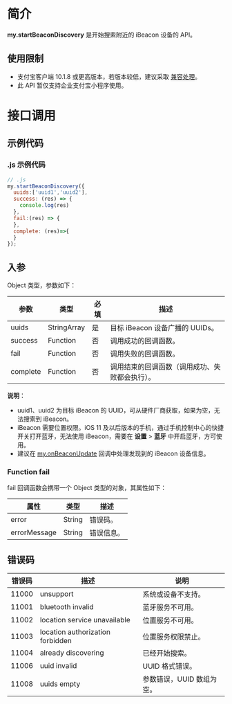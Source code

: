 # 简介
**my.startBeaconDiscovery** 是开始搜索附近的 iBeacon 设备的 API。

## 使用限制

- 支付宝客户端 10.1.8 或更高版本，若版本较低，建议采取 [兼容处理](https://opendocs.alipay.com/mini/framework/compatibility)。 
- 此 API 暂仅支持企业支付宝小程序使用。

# 接口调用

## 示例代码

### .js 示例代码
```javascript
// .js
my.startBeaconDiscovery({
  uuids:['uuid1','uuid2'],
  success: (res) => {
    console.log(res)
  },
  fail:(res) => {
  },
  complete: (res)=>{
  }
});
```

## 入参
Object 类型，参数如下：

| **参数** | **类型** | **必填** | **描述** |
| --- | --- | --- | --- |
| uuids | StringArray | 是 | 目标 iBeacon 设备广播的 UUIDs。 |
| success | Function | 否 | 调用成功的回调函数。 |
| fail | Function | 否 | 调用失败的回调函数。 |
| complete | Function | 否 | 调用结束的回调函数（调用成功、失败都会执行）。 |

**说明**：

- uuid1、uuid2 为目标 iBeacon 的 UUID，可从硬件厂商获取，如果为空，无法搜索到 iBeacon。<br />
- iBeacon 需要位置权限。iOS 11 及以后版本的手机，通过手机控制中心的快捷开关打开蓝牙，无法使用 iBeacon，需要在 **设置** > **蓝牙** 中开启蓝牙，方可使用。
- 建议在 [my.onBeaconUpdate](https://opendocs.alipay.com/mini/api/kvdg9y) 回调中处理发现到的 iBeacon 设备信息。<br />

### Function fail

fail 回调函数会携带一个 Object 类型的对象，其属性如下：

| **属性** | **类型** | **描述** |
| --- | --- | --- |
| error | String | 错误码。 |
| errorMessage | String | 错误信息。 |

## 错误码
| **错误码** | **描述** | **说明** |
| --- | --- | --- |
| 11000 | unsupport | 系统或设备不支持。 |
| 11001 | bluetooth invalid | 蓝牙服务不可用。 |
| 11002 | location service unavailable | 位置服务不可用。 |
| 11003 | location authorization forbidden | 位置服务权限禁止。 |
| 11004 | already discovering | 已经开始搜索。 |
| 11006 | uuid invalid | UUID 格式错误。 |
| 11008 | uuids empty | 参数错误，UUID 数组为空。 |
